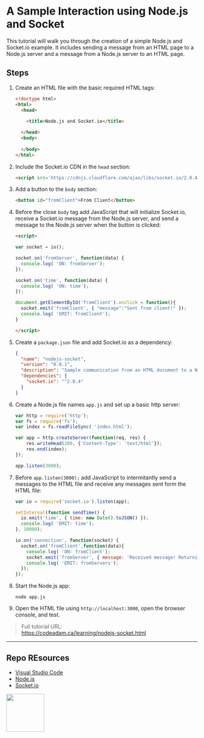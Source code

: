 # A Sample Interaction using Node.js and Socket

This tutorial will walk you through the creation of a simple Node.js and Socket.io example. It includes sending a message from an HTML page to a Node.js server and a message from a Node.js server to an HTML page. 

## Steps

1. Create an HTML file with the basic required HTML tags:

    ```html
    <!doctype html>
    <html>
      <head>
        
        <title>Node.js and Socket.io</title>
    
      </head>
      <body> 
           
      </body>
    </html>
    ```

2. Include the Socket.io CDN in the `head` section:

    ```html
    <script src='https://cdnjs.cloudflare.com/ajax/libs/socket.io/2.0.4/socket.io.js'></script>
    ```

3. Add a button to the `body` section:

    ```html
    <button id="fromClient">From Client</button>
    ```

4. Before the close `body` tag add JavaScript that will initialize Socket.io, receive a Socket.io message from the Node.js server, and send a message to the Node.js server when the button is clicked:
    
    ```html
    <script>
    
    var socket = io();
    
    socket.on('fromServer', function(data) {
      console.log( 'ON: fromServer');
    });
    
    socket.on('time', function(data) {
      console.log( 'ON: time');
    });
    
    document.getElementById('fromClient').onclick = function(){
      socket.emit('fromClient', { "message":"Sent from client!" });
      console.log( 'EMIT: fromClient');
    }
    
    </script>
    ```

5. Create a `package.json` file and add Socket.io as a dependency:

    ```json
    {
      "name": "nodejs-socket",
      "version": "0.0.1",
      "description": "Sample communication from an HTML document to a Node.js server using Socket.io.",
      "dependencies": {
        "socket.io": "^2.0.4"
      }
    }
    ```

6. Create a Node.js file names `app.js` and set up a basic http server:

    ```javascript
    var http = require('http');
    var fs = require('fs');
    var index = fs.readFileSync( 'index.html');
    
    var app = http.createServer(function(req, res) {
        res.writeHead(200, {'Content-Type': 'text/html'});
        res.end(index);
    });
    
    app.listen(3000);
    ```

7. Before `app.listen(3000);` add JavaScript to intermitantly send a messages to the HTML file and receive any messages sent form the HTML file:

    ```javascript
    var io = require('socket.io').listen(app);
    
    setInterval(function sendTime() {
      io.emit('time', { time: new Date().toJSON() });
      console.log( 'EMIT: time');
    }, 10000);
    
    io.on('connection', function(socket) {
      socket.on('fromClient',function(data){
        console.log( 'ON: fromClient');
        socket.emit('fromServer', { message: 'Received message! Returning message!!' });
        console.log( 'EMIT: fromServers');
      });
    });
    ```

8. Start the Node.js app:

    ```
    node app.js
    ```

9. Open the HTML file using `http://localhost:3000`, open the browser console, and test.

> Full tutorial URL:  
> https://codeadam.ca/learning/nodejs-socket.html

***

## Repo REsources

* [Visual Studio Code](https://code.visualstudio.com/)
* [Node.js](https://nodejs.org/en/)
* [Socket.io](https://socket.io/)

<a href="https://codeadam.ca">
<img src="https://codeadam.ca/images/code-block.png" width="100">
</a>
